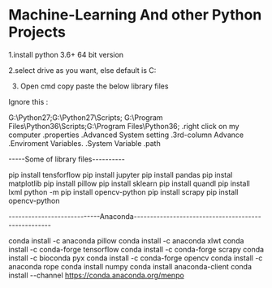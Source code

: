 # Machine-Learning And other Python Projects 

1.install python 3.6+ 64 bit version 

2.select drive as you want, else default is C: 

3. Open cmd copy paste the below library files
 
 Ignore this :
 
 G:\Python27;G:\Python27\Scripts; G:\Program Files\Python36\Scripts\;G:\Program Files\Python36\;
.right click on my computer 
.properties 
.Advanced System setting 
.3rd-column Advance
.Enviroment Variables.
.System Variable
.path 
 
-----Some of library files----------

pip install tensforflow
pip install jupyter
pip install pandas
pip instal matplotlib
pip install pillow
pip install  sklearn
pip install quandl
pip install lxml 
python -m pip install opencv-python
pip install scrapy 
pip install opencv-python

----------------------------Anaconda----------------------------------------------------

conda install -c anaconda pillow 
conda install -c anaconda xlwt
conda install -c conda-forge tensorflow 
conda install -c conda-forge scrapy 
conda install -c bioconda pyx 
conda install -c conda-forge opencv
conda install -c anaconda rope 
conda install numpy
conda install anaconda-client
conda install --channel https://conda.anaconda.org/menpo 


